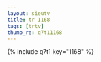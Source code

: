 ```yaml
--- 
layout: sieutv
title: tr 1168
tags: [trtv]
thumb_re: q7t11168
---
```

{% include q7t1 key="1168" %} 
